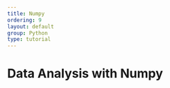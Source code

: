 ```yaml
---
title: Numpy
ordering: 9
layout: default
group: Python
type: tutorial
---
```


# Data Analysis with Numpy



